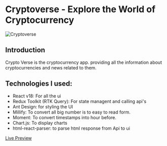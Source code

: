# Cryptoverse - Explore the World of Cryptocurrency

![Cryptoverse](https://i.ibb.co/8gh5Jc8/image.png)

## Introduction
Crypto Verse is the cryptocurrency app. providing all the information about cryptocurrencies and news related to them.

## Technologies I used:
- React v18: For all the ui 
- Redux Toolkit (RTK Query): For state managent and calling api's
- Ant Design: for styling the UI
- Millify: To convert all big number is to easy to read form.
- Moment: To convert timestamps into hour before.
- Chart.js: To display charts
- html-react-parser: to parse html response from Api to ui

[Live Preview](https://www.example.com)